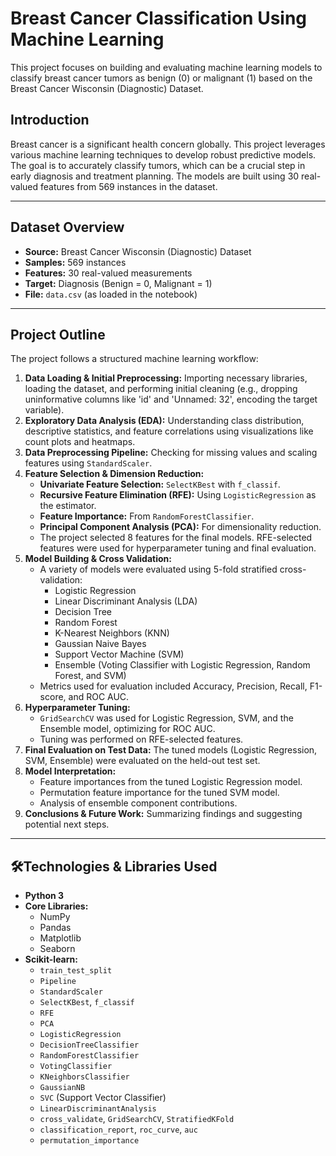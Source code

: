 # Breast Cancer Classification Using Machine Learning 

This project focuses on building and evaluating machine learning models to classify breast cancer tumors as benign (0) or malignant (1) based on the Breast Cancer Wisconsin (Diagnostic) Dataset.

## Introduction

Breast cancer is a significant health concern globally. This project leverages various machine learning techniques to develop robust predictive models. The goal is to accurately classify tumors, which can be a crucial step in early diagnosis and treatment planning. The models are built using 30 real-valued features from 569 instances in the dataset.

---

## Dataset Overview

* **Source:** Breast Cancer Wisconsin (Diagnostic) Dataset
* **Samples:** 569 instances
* **Features:** 30 real-valued measurements
* **Target:** Diagnosis (Benign = 0, Malignant = 1)
* **File:** `data.csv` (as loaded in the notebook)

---

## Project Outline

The project follows a structured machine learning workflow:

1.  **Data Loading & Initial Preprocessing:** Importing necessary libraries, loading the dataset, and performing initial cleaning (e.g., dropping uninformative columns like 'id' and 'Unnamed: 32', encoding the target variable).
2.  **Exploratory Data Analysis (EDA):** Understanding class distribution, descriptive statistics, and feature correlations using visualizations like count plots and heatmaps.
3.  **Data Preprocessing Pipeline:** Checking for missing values and scaling features using `StandardScaler`.
4.  **Feature Selection & Dimension Reduction:**
    * **Univariate Feature Selection:** `SelectKBest` with `f_classif`.
    * **Recursive Feature Elimination (RFE):** Using `LogisticRegression` as the estimator.
    * **Feature Importance:** From `RandomForestClassifier`.
    * **Principal Component Analysis (PCA):** For dimensionality reduction.
    * The project selected 8 features for the final models. RFE-selected features were used for hyperparameter tuning and final evaluation.
5.  **Model Building & Cross Validation:**
    * A variety of models were evaluated using 5-fold stratified cross-validation:
        * Logistic Regression
        * Linear Discriminant Analysis (LDA)
        * Decision Tree
        * Random Forest
        * K-Nearest Neighbors (KNN)
        * Gaussian Naive Bayes
        * Support Vector Machine (SVM)
        * Ensemble (Voting Classifier with Logistic Regression, Random Forest, and SVM)
    * Metrics used for evaluation included Accuracy, Precision, Recall, F1-score, and ROC AUC.
6.  **Hyperparameter Tuning:**
    * `GridSearchCV` was used for Logistic Regression, SVM, and the Ensemble model, optimizing for ROC AUC.
    * Tuning was performed on RFE-selected features.
7.  **Final Evaluation on Test Data:** The tuned models (Logistic Regression, SVM, Ensemble) were evaluated on the held-out test set.
8.  **Model Interpretation:**
    * Feature importances from the tuned Logistic Regression model.
    * Permutation feature importance for the tuned SVM model.
    * Analysis of ensemble component contributions.
9.  **Conclusions & Future Work:** Summarizing findings and suggesting potential next steps.

---

## 🛠Technologies & Libraries Used

* **Python 3**
* **Core Libraries:**
    * NumPy
    * Pandas
    * Matplotlib
    * Seaborn
* **Scikit-learn:**
    * `train_test_split`
    * `Pipeline`
    * `StandardScaler`
    * `SelectKBest`, `f_classif`
    * `RFE`
    * `PCA`
    * `LogisticRegression`
    * `DecisionTreeClassifier`
    * `RandomForestClassifier`
    * `VotingClassifier`
    * `KNeighborsClassifier`
    * `GaussianNB`
    * `SVC` (Support Vector Classifier)
    * `LinearDiscriminantAnalysis`
    * `cross_validate`, `GridSearchCV`, `StratifiedKFold`
    * `classification_report`, `roc_curve`, `auc`
    * `permutation_importance`

